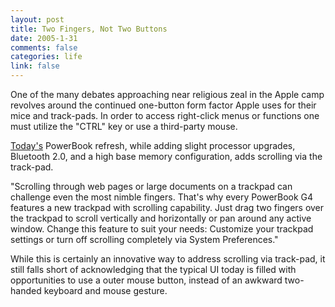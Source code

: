 ```yaml
--- 
layout: post
title: Two Fingers, Not Two Buttons
date: 2005-1-31
comments: false
categories: life
link: false
---
```

One of the many debates approaching near religious zeal in the Apple camp revolves around the continued one-button form factor Apple uses for their mice and track-pads. In order to access right-click menus or functions one must utilize the "CTRL" key or use a third-party mouse.

<a href="http://www.apple.com/powerbook/" title="Powerbook Refresh">Today's</a> PowerBook refresh, while adding slight processor upgrades, Bluetooth 2.0, and a high base memory configuration, adds scrolling via the track-pad.
<p class="quote"> "Scrolling through web pages or large documents on a trackpad can challenge even the most nimble fingers. That's why every PowerBook G4 features a new trackpad with scrolling capability. Just drag two fingers over the trackpad to scroll vertically and horizontally or pan around any active window. Change this feature to suit your needs: Customize your trackpad settings or turn off scrolling completely via System Preferences."</p>
While this is certainly an innovative way to address scrolling via track-pad, it still falls short of acknowledging that the typical UI today is filled with opportunities to use a outer mouse button, instead of an awkward two-handed keyboard and mouse gesture.
